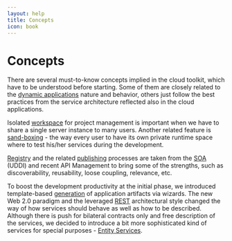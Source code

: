 ```yaml
---
layout: help
title: Concepts
icon: book
---
```


Concepts
===

There are several must-to-know concepts implied in the cloud toolkit, which have to be understood before starting. Some of them are closely related to the [dynamic applications](concepts_dynamic_applications.html) nature and behavior, others just follow the best practices from the service architecture reflected also in the cloud applications.

Isolated [workspace](workspace.html) for project management is important when we have to share a single server instance to many users. Another related feature is [sand-boxing](activation.html) - the way every user to have its own private runtime space where to test his/her services during the development.

[Registry](registry.html) and the related [publishing](publishing.html) processes are taken from the [SOA](http://en.wikipedia.org/wiki/Service-oriented_architecture) (UDDI) and recent API Management to bring some of the strengths, such as discoverability, reusability, loose coupling, relevance, etc.

To boost the development productivity at the initial phase, we introduced template-based [generation](generation.html) of application artifacts via wizards. The new Web 2.0 paradigm and the leveraged [REST](http://en.wikipedia.org/wiki/Representational_state_transfer) architectural style changed the way of how services should behave as well as how to be described. Although there is push for bilateral contracts only and free description of the services, we decided to introduce a bit more sophisticated kind of services for special purposes - [Entity Services](entity_service.html).
